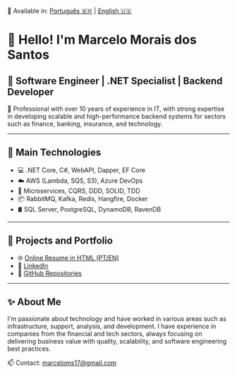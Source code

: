 📄 Available in: [Português 🇧🇷](README.md) | [English 🇺🇸](README.en.md)

# 👋 Hello! I'm Marcelo Morais dos Santos

## 💼 **Software Engineer | .NET Specialist | Backend Developer**

🎯 Professional with over 10 years of experience in IT, with strong expertise in developing scalable and high-performance backend systems for sectors such as finance, banking, insurance, and technology.

---

## 🚀 Main Technologies

- 💻 .NET Core, C#, WebAPI, Dapper, EF Core
- ☁️ AWS (Lambda, SQS, S3), Azure DevOps
- 🧩 Microservices, CQRS, DDD, SOLID, TDD
- 📦 RabbitMQ, Kafka, Redis, Hangfire, Docker
- 🛢️ SQL Server, PostgreSQL, DynamoDB, RavenDB

---

## 📌 Projects and Portfolio

- 🌐 [Online Resume in HTML (PT/EN)](https://marceloms17.github.io/portfolio)
- 🔗 [LinkedIn](https://www.linkedin.com/in/marceloms17)
- 💾 [GitHub Repositories](https://github.com/marceloms17?tab=repositories)

---

## ✨ About Me

I'm passionate about technology and have worked in various areas such as infrastructure, support, analysis, and development. I have experience in companies from the financial and tech sectors, always focusing on delivering business value with quality, scalability, and software engineering best practices.

📫 Contact: [marceloms17@gmail.com](mailto:marceloms17@gmail.com)
